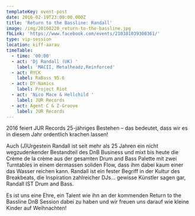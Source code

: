 ```yaml
---
templateKey: event-post
date: 2016-02-19T23:00:00.000Z
title: 'Return to the Bassline: Randall'
image: /img/20160220_return-to-the-bassline.jpg
fbLink: 'https://www.facebook.com/events/210381039300361/'
type: vip-session
location: kiff-aarau
timeTable:
  - time: '00:00'
  - act: 'Dj Randall (UK) '
    label: 'MACII, Metalheadz,Reinforced'
  - act: RYCK
    label: RaBass 95.6
  - act: DY-Namics
    label: Project Riot
  - act: 'Nico Mace & Hellchild '
    label: JUR Records
  - act: Agent C & Z-Groove
    label: JUR Records
---
```

2016 feiert JUR Records 25-jähriges Bestehen – das bedeutet, dass wir es in diesem Jahr ordentlich krachen lassen!

Auch (J)Urgestein Randall ist seit mehr als 25 Jahren ein nicht wegzudenkender Bestandteil des DnB Business und mixt bis heute die Crème de la crème aus der gesamten Drum and Bass Palette mit zwei Turntables in einem dermassen soliden Flow, dass ihm dabei kaum einer das Wasser reichen kann. Randall ist ein fester Begriff in der Kultur des Breakbeats, die Inspiration zahlreicher DJs… gewisse Künstler sagen gar, Randall IST Drum and Bass. 

Es ist uns eine Ehre, ein Talent wie ihn an der kommenden Return to the Bassline DnB Session dabei zu haben und wir freuen uns darauf wie kleine Kinder auf Weihnachten!
